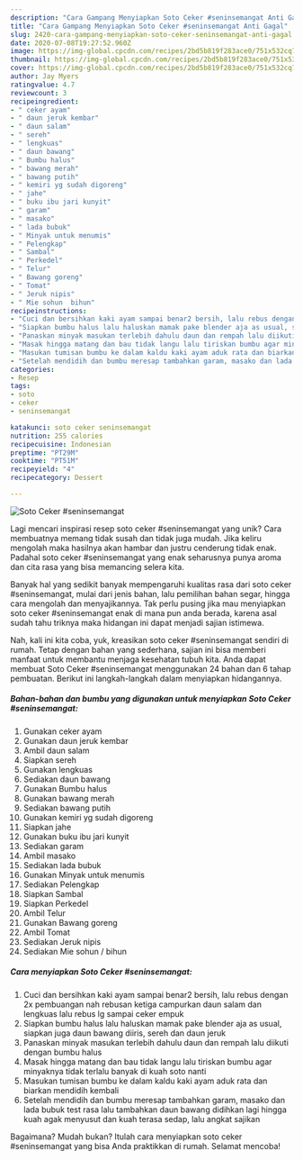 ```yaml
---
description: "Cara Gampang Menyiapkan Soto Ceker #seninsemangat Anti Gagal"
title: "Cara Gampang Menyiapkan Soto Ceker #seninsemangat Anti Gagal"
slug: 2420-cara-gampang-menyiapkan-soto-ceker-seninsemangat-anti-gagal
date: 2020-07-08T19:27:52.960Z
image: https://img-global.cpcdn.com/recipes/2bd5b819f283ace0/751x532cq70/soto-ceker-seninsemangat-foto-resep-utama.jpg
thumbnail: https://img-global.cpcdn.com/recipes/2bd5b819f283ace0/751x532cq70/soto-ceker-seninsemangat-foto-resep-utama.jpg
cover: https://img-global.cpcdn.com/recipes/2bd5b819f283ace0/751x532cq70/soto-ceker-seninsemangat-foto-resep-utama.jpg
author: Jay Myers
ratingvalue: 4.7
reviewcount: 3
recipeingredient:
- " ceker ayam"
- " daun jeruk kembar"
- " daun salam"
- " sereh"
- " lengkuas"
- " daun bawang"
- " Bumbu halus"
- " bawang merah"
- " bawang putih"
- " kemiri yg sudah digoreng"
- " jahe"
- " buku ibu jari kunyit"
- " garam"
- " masako"
- " lada bubuk"
- " Minyak untuk menumis"
- " Pelengkap"
- " Sambal"
- " Perkedel"
- " Telur"
- " Bawang goreng"
- " Tomat"
- " Jeruk nipis"
- " Mie sohun  bihun"
recipeinstructions:
- "Cuci dan bersihkan kaki ayam sampai benar2 bersih, lalu rebus dengan 2x pembuangan nah rebusan ketiga campurkan daun salam dan lengkuas lalu rebus lg sampai ceker empuk"
- "Siapkan bumbu halus lalu haluskan mamak pake blender aja as usual, siapkan juga daun bawang diiris, sereh dan daun jeruk"
- "Panaskan minyak masukan terlebih dahulu daun dan rempah lalu diikuti dengan bumbu halus"
- "Masak hingga matang dan bau tidak langu lalu tiriskan bumbu agar minyaknya tidak terlalu banyak di kuah soto nanti"
- "Masukan tumisan bumbu ke dalam kaldu kaki ayam aduk rata dan biarkan mendidih kembali"
- "Setelah mendidih dan bumbu meresap tambahkan garam, masako dan lada bubuk test rasa lalu tambahkan daun bawang didihkan lagi hingga kuah agak menyusut dan kuah terasa sedap, lalu angkat sajikan"
categories:
- Resep
tags:
- soto
- ceker
- seninsemangat

katakunci: soto ceker seninsemangat 
nutrition: 255 calories
recipecuisine: Indonesian
preptime: "PT29M"
cooktime: "PT51M"
recipeyield: "4"
recipecategory: Dessert

---
```



![Soto Ceker #seninsemangat](https://img-global.cpcdn.com/recipes/2bd5b819f283ace0/751x532cq70/soto-ceker-seninsemangat-foto-resep-utama.jpg)

Lagi mencari inspirasi resep soto ceker #seninsemangat yang unik? Cara membuatnya memang tidak susah dan tidak juga mudah. Jika keliru mengolah maka hasilnya akan hambar dan justru cenderung tidak enak. Padahal soto ceker #seninsemangat yang enak seharusnya punya aroma dan cita rasa yang bisa memancing selera kita.

Banyak hal yang sedikit banyak mempengaruhi kualitas rasa dari soto ceker #seninsemangat, mulai dari jenis bahan, lalu pemilihan bahan segar, hingga cara mengolah dan menyajikannya. Tak perlu pusing jika mau menyiapkan soto ceker #seninsemangat enak di mana pun anda berada, karena asal sudah tahu triknya maka hidangan ini dapat menjadi sajian istimewa.




Nah, kali ini kita coba, yuk, kreasikan soto ceker #seninsemangat sendiri di rumah. Tetap dengan bahan yang sederhana, sajian ini bisa memberi manfaat untuk membantu menjaga kesehatan tubuh kita. Anda dapat membuat Soto Ceker #seninsemangat menggunakan 24 bahan dan 6 tahap pembuatan. Berikut ini langkah-langkah dalam menyiapkan hidangannya.

<!--inarticleads1-->

##### Bahan-bahan dan bumbu yang digunakan untuk menyiapkan Soto Ceker #seninsemangat:

1. Gunakan  ceker ayam
1. Gunakan  daun jeruk kembar
1. Ambil  daun salam
1. Siapkan  sereh
1. Gunakan  lengkuas
1. Sediakan  daun bawang
1. Gunakan  Bumbu halus
1. Gunakan  bawang merah
1. Sediakan  bawang putih
1. Gunakan  kemiri yg sudah digoreng
1. Siapkan  jahe
1. Gunakan  buku ibu jari kunyit
1. Sediakan  garam
1. Ambil  masako
1. Sediakan  lada bubuk
1. Gunakan  Minyak untuk menumis
1. Sediakan  Pelengkap
1. Siapkan  Sambal
1. Siapkan  Perkedel
1. Ambil  Telur
1. Gunakan  Bawang goreng
1. Ambil  Tomat
1. Sediakan  Jeruk nipis
1. Sediakan  Mie sohun / bihun




<!--inarticleads2-->

##### Cara menyiapkan Soto Ceker #seninsemangat:

1. Cuci dan bersihkan kaki ayam sampai benar2 bersih, lalu rebus dengan 2x pembuangan nah rebusan ketiga campurkan daun salam dan lengkuas lalu rebus lg sampai ceker empuk
1. Siapkan bumbu halus lalu haluskan mamak pake blender aja as usual, siapkan juga daun bawang diiris, sereh dan daun jeruk
1. Panaskan minyak masukan terlebih dahulu daun dan rempah lalu diikuti dengan bumbu halus
1. Masak hingga matang dan bau tidak langu lalu tiriskan bumbu agar minyaknya tidak terlalu banyak di kuah soto nanti
1. Masukan tumisan bumbu ke dalam kaldu kaki ayam aduk rata dan biarkan mendidih kembali
1. Setelah mendidih dan bumbu meresap tambahkan garam, masako dan lada bubuk test rasa lalu tambahkan daun bawang didihkan lagi hingga kuah agak menyusut dan kuah terasa sedap, lalu angkat sajikan




Bagaimana? Mudah bukan? Itulah cara menyiapkan soto ceker #seninsemangat yang bisa Anda praktikkan di rumah. Selamat mencoba!
